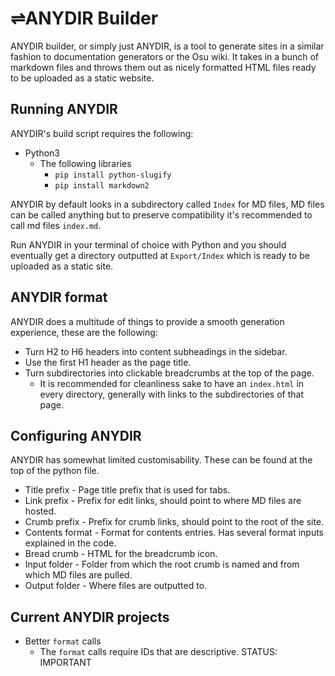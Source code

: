 # ⇌ANYDIR Builder

ANYDIR builder, or simply just ANYDIR, is a tool to generate sites in a similar fashion to documentation generators or the Osu wiki. It takes in a bunch of markdown files and throws them out as nicely formatted HTML files ready to be uploaded as a static website.

## Running ANYDIR

ANYDIR's build script requires the following:
- Python3
    - The following libraries
        - ``pip install python-slugify``
        - ``pip install markdown2``

ANYDIR by default looks in a subdirectory called ``Index`` for MD files, MD files can be called anything but to preserve compatibility it's recommended to call md files ``index.md``.

Run ANYDIR in your terminal of choice with Python and you should eventually get a directory outputted at ``Export/Index`` which is ready to be uploaded as a static site.

## ANYDIR format

ANYDIR does a multitude of things to provide a smooth generation experience, these are the following:

- Turn H2 to H6 headers into content subheadings in the sidebar.
- Use the first H1 header as the page title.
- Turn subdirectories into clickable breadcrumbs at the top of the page.
    - It is recommended for cleanliness sake to have an ``index.html`` in every directory, generally with links to the subdirectories of that page.

## Configuring ANYDIR

ANYDIR has somewhat limited customisability. These can be found at the top of the python file.

- Title prefix - Page title prefix that is used for tabs.
- Link prefix - Prefix for edit links, should point to where MD files are hosted.
- Crumb prefix - Prefix for crumb links, should point to the root of the site.
- Contents format - Format for contents entries. Has several format inputs explained in the code.
- Bread crumb - HTML for the breadcrumb icon.
- Input folder - Folder from which the root crumb is named and from which MD files are pulled.
- Output folder - Where files are outputted to.

## Current ANYDIR projects

- Better ``format`` calls
    - The ``format`` calls require IDs that are descriptive. STATUS: IMPORTANT